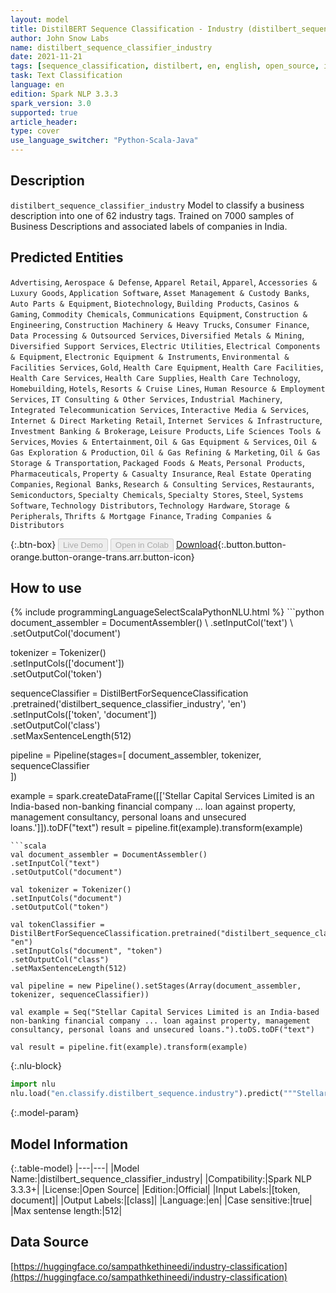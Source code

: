 ```yaml
---
layout: model
title: DistilBERT Sequence Classification - Industry (distilbert_sequence_classifier_industry)
author: John Snow Labs
name: distilbert_sequence_classifier_industry
date: 2021-11-21
tags: [sequence_classification, distilbert, en, english, open_source, industry, business]
task: Text Classification
language: en
edition: Spark NLP 3.3.3
spark_version: 3.0
supported: true
article_header:
type: cover
use_language_switcher: "Python-Scala-Java"
---
```


## Description

`distilbert_sequence_classifier_industry` Model to classify a business description into one of 62 industry tags. Trained on 7000 samples of Business Descriptions and associated labels of companies in India.

## Predicted Entities

`Advertising`, `Aerospace & Defense`, `Apparel Retail`, `Apparel`, `Accessories & Luxury Goods`, `Application Software`, `Asset Management & Custody Banks`, `Auto Parts & Equipment`, `Biotechnology`, `Building Products`, `Casinos & Gaming`, `Commodity Chemicals`, `Communications Equipment`, `Construction & Engineering`, `Construction Machinery & Heavy Trucks`, `Consumer Finance`, `Data Processing & Outsourced Services`, `Diversified Metals & Mining`, `Diversified Support Services`, `Electric Utilities`, `Electrical Components & Equipment`, `Electronic Equipment & Instruments`, `Environmental & Facilities Services`, `Gold`, `Health Care Equipment`, `Health Care Facilities`, `Health Care Services`, `Health Care Supplies`, `Health Care Technology`, `Homebuilding`, `Hotels`, `Resorts & Cruise Lines`, `Human Resource & Employment Services`, `IT Consulting & Other Services`, `Industrial Machinery`, `Integrated Telecommunication Services`, `Interactive Media & Services`, `Internet & Direct Marketing Retail`, `Internet Services & Infrastructure`, `Investment Banking & Brokerage`, `Leisure Products`, `Life Sciences Tools & Services`, `Movies & Entertainment`, `Oil & Gas Equipment & Services`, `Oil & Gas Exploration & Production`, `Oil & Gas Refining & Marketing`, `Oil & Gas Storage & Transportation`, `Packaged Foods & Meats`, `Personal Products`, `Pharmaceuticals`, `Property & Casualty Insurance`, `Real Estate Operating Companies`, `Regional Banks`, `Research & Consulting Services`, `Restaurants`, `Semiconductors`, `Specialty Chemicals`, `Specialty Stores`, `Steel`, `Systems Software`, `Technology Distributors`, `Technology Hardware`, `Storage & Peripherals`, `Thrifts & Mortgage Finance`, `Trading Companies & Distributors`

{:.btn-box}
<button class="button button-orange" disabled>Live Demo</button>
<button class="button button-orange" disabled>Open in Colab</button>
[Download](https://s3.amazonaws.com/auxdata.johnsnowlabs.com/public/models/distilbert_sequence_classifier_industry_en_3.3.3_3.0_1637496932885.zip){:.button.button-orange.button-orange-trans.arr.button-icon}

## How to use



<div class="tabs-box" markdown="1">
{% include programmingLanguageSelectScalaPythonNLU.html %}
```python
document_assembler = DocumentAssembler() \
.setInputCol('text') \
.setOutputCol('document')

tokenizer = Tokenizer() \
.setInputCols(['document']) \
.setOutputCol('token')

sequenceClassifier = DistilBertForSequenceClassification \
.pretrained('distilbert_sequence_classifier_industry', 'en') \
.setInputCols(['token', 'document']) \
.setOutputCol('class') \
.setMaxSentenceLength(512)

pipeline = Pipeline(stages=[
document_assembler, 
tokenizer,
sequenceClassifier    
])

example = spark.createDataFrame([['Stellar Capital Services Limited is an India-based non-banking financial company ... loan against property, management consultancy, personal loans and unsecured loans.']]).toDF("text")
result = pipeline.fit(example).transform(example)
```
```scala
val document_assembler = DocumentAssembler() 
.setInputCol("text") 
.setOutputCol("document")

val tokenizer = Tokenizer() 
.setInputCols("document") 
.setOutputCol("token")

val tokenClassifier = DistilBertForSequenceClassification.pretrained("distilbert_sequence_classifier_industry", "en")
.setInputCols("document", "token")
.setOutputCol("class")
.setMaxSentenceLength(512)

val pipeline = new Pipeline().setStages(Array(document_assembler, tokenizer, sequenceClassifier))

val example = Seq("Stellar Capital Services Limited is an India-based non-banking financial company ... loan against property, management consultancy, personal loans and unsecured loans.").toDS.toDF("text")

val result = pipeline.fit(example).transform(example)
```


{:.nlu-block}
```python
import nlu
nlu.load("en.classify.distilbert_sequence.industry").predict("""Stellar Capital Services Limited is an India-based non-banking financial company ... loan against property, management consultancy, personal loans and unsecured loans.""")
```

</div>

{:.model-param}
## Model Information

{:.table-model}
|---|---|
|Model Name:|distilbert_sequence_classifier_industry|
|Compatibility:|Spark NLP 3.3.3+|
|License:|Open Source|
|Edition:|Official|
|Input Labels:|[token, document]|
|Output Labels:|[class]|
|Language:|en|
|Case sensitive:|true|
|Max sentense length:|512|

## Data Source

[https://huggingface.co/sampathkethineedi/industry-classification](https://huggingface.co/sampathkethineedi/industry-classification)
